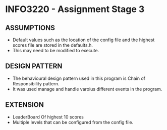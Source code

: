 # INFO3220 - Assignment Stage 3

## ASSUMPTIONS

* Default values such as the location of the config file and the highest scores file are stored in the defaults.h. 
* This may need to be modified to execute.
 

## DESIGN PATTERN
* The behavioural design pattern used in this program is Chain of Responsibility pattern.
* It was used manage and handle varoius different events in the program.

## EXTENSION
* LeaderBoard Of highest 10 scores
* Multiple levels that can be configured from the config file.
